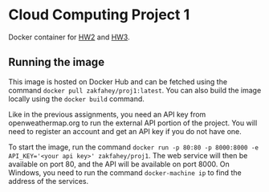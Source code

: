 # Cloud Computing Project 1

Docker container for [HW2](https://github.com/ZakFahey/cloud-computing-hw2) and [HW3](https://github.com/ZakFahey/cloud-computing-hw3).

## Running the image

This image is hosted on Docker Hub and can be fetched using the command `docker pull zakfahey/proj1:latest`. You can also build the image locally using the `docker build` command.

Like in the previous assignments, you need an API key from openweathermap.org to run the external API portion of the project. You will need to register an account and get an API key if you do not have one.

To start the image, run the command `docker run -p 80:80 -p 8000:8000 -e API_KEY='<your api key>' zakfahey/proj1`. The web service will then be available on port 80, and the API will be available on port 8000. On Windows, you need to run the command `docker-machine ip` to find the address of the services.
